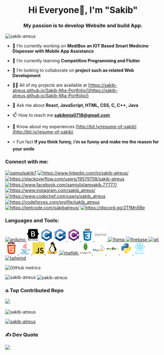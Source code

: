 <h1 align="center">Hi Everyone👋, I'm "Sakib"</h1>
<h3 align="center">My passion is to develop Website and build App.</h3>

<p align="left"> <img src="https://komarev.com/ghpvc/?username=sakib-atreus&label=Profile%20views&color=0e75b6&style=flat" alt="sakib-atreus" /> </p>

- 🔭 I’m currently working on **MediBox an IOT Based Smart Medicine Dispenser with Mobile App Assistance**

- 🌱 I’m currently learning **Competitive Programming and Flutter**

- 👯 I’m looking to collaborate on **project such as related Web Development**

- 👨‍💻 All of my projects are available at [https://sakib-atreus.github.io/Sakib-Mia-Portfolio/](https://sakib-atreus.github.io/Sakib-Mia-Portfolio/)

- 💬 Ask me about **React, JavaScript, HTML, CSS, C, C++, Java**

- 📫 How to reach me **sakibmia0718@gmail.com**

- 📄 Know about my experiences [http://bit.ly/resume-of-sakib](http://bit.ly/resume-of-sakib)

- ⚡ Fun fact **If you think funny, i'm so funny and make me the reason for your smile**

<h3 align="left">Connect with me:</h3>
<p align="left">
<a href="https://twitter.com/samiulsakib7" target="blank"><img align="center" src="https://raw.githubusercontent.com/rahuldkjain/github-profile-readme-generator/master/src/images/icons/Social/twitter.svg" alt="samiulsakib7" height="30" width="40" /></a>
<a href="https://linkedin.com/in/https://www.linkedin.com/in/sakib-atreus/" target="blank"><img align="center" src="https://raw.githubusercontent.com/rahuldkjain/github-profile-readme-generator/master/src/images/icons/Social/linked-in-alt.svg" alt="https://www.linkedin.com/in/sakib-atreus/" height="30" width="40" /></a>
<a href="https://stackoverflow.com/users/https://stackoverflow.com/users/19579758/sakib-atreus" target="blank"><img align="center" src="https://raw.githubusercontent.com/rahuldkjain/github-profile-readme-generator/master/src/images/icons/Social/stack-overflow.svg" alt="https://stackoverflow.com/users/19579758/sakib-atreus" height="30" width="40" /></a>
<a href="https://fb.com/https://www.facebook.com/samiulislamsakib.77777/" target="blank"><img align="center" src="https://raw.githubusercontent.com/rahuldkjain/github-profile-readme-generator/master/src/images/icons/Social/facebook.svg" alt="https://www.facebook.com/samiulislamsakib.77777/" height="30" width="40" /></a>
<a href="https://instagram.com/https://www.instagram.com/sakib_atreus/" target="blank"><img align="center" src="https://raw.githubusercontent.com/rahuldkjain/github-profile-readme-generator/master/src/images/icons/Social/instagram.svg" alt="https://www.instagram.com/sakib_atreus/" height="30" width="40" /></a>
<a href="https://www.codechef.com/users/https://www.codechef.com/users/sakib_atreus" target="blank"><img align="center" src="https://cdn.jsdelivr.net/npm/simple-icons@3.1.0/icons/codechef.svg" alt="https://www.codechef.com/users/sakib_atreus" height="30" width="40" /></a>
<a href="https://codeforces.com/profile/https://codeforces.com/profile/sakib_atreus" target="blank"><img align="center" src="https://raw.githubusercontent.com/rahuldkjain/github-profile-readme-generator/master/src/images/icons/Social/codeforces.svg" alt="https://codeforces.com/profile/sakib_atreus" height="30" width="40" /></a>
<a href="https://www.leetcode.com/https://leetcode.com/sakibatreus/" target="blank"><img align="center" src="https://raw.githubusercontent.com/rahuldkjain/github-profile-readme-generator/master/src/images/icons/Social/leet-code.svg" alt="https://leetcode.com/sakibatreus/" height="30" width="40" /></a>
<a href="https://discord.gg/https://discord.gg/2TfMn5Be" target="blank"><img align="center" src="https://raw.githubusercontent.com/rahuldkjain/github-profile-readme-generator/master/src/images/icons/Social/discord.svg" alt="https://discord.gg/2TfMn5Be" height="30" width="40" /></a>
</p>

<h3 align="left">Languages and Tools:</h3>
<p align="left"> <a href="https://www.arduino.cc/" target="_blank" rel="noreferrer"> <img src="https://cdn.worldvectorlogo.com/logos/arduino-1.svg" alt="arduino" width="40" height="40"/> </a> <a href="https://getbootstrap.com" target="_blank" rel="noreferrer"> <img src="https://raw.githubusercontent.com/devicons/devicon/master/icons/bootstrap/bootstrap-plain-wordmark.svg" alt="bootstrap" width="40" height="40"/> </a> <a href="https://www.cprogramming.com/" target="_blank" rel="noreferrer"> <img src="https://raw.githubusercontent.com/devicons/devicon/master/icons/c/c-original.svg" alt="c" width="40" height="40"/> </a> <a href="https://www.w3schools.com/cpp/" target="_blank" rel="noreferrer"> <img src="https://raw.githubusercontent.com/devicons/devicon/master/icons/cplusplus/cplusplus-original.svg" alt="cplusplus" width="40" height="40"/> </a> <a href="https://www.w3schools.com/cs/" target="_blank" rel="noreferrer"> <img src="https://raw.githubusercontent.com/devicons/devicon/master/icons/csharp/csharp-original.svg" alt="csharp" width="40" height="40"/> </a> <a href="https://www.w3schools.com/css/" target="_blank" rel="noreferrer"> <img src="https://raw.githubusercontent.com/devicons/devicon/master/icons/css3/css3-original-wordmark.svg" alt="css3" width="40" height="40"/> </a> <a href="https://expressjs.com" target="_blank" rel="noreferrer"> <img src="https://raw.githubusercontent.com/devicons/devicon/master/icons/express/express-original-wordmark.svg" alt="express" width="40" height="40"/> </a> <a href="https://www.figma.com/" target="_blank" rel="noreferrer"> <img src="https://www.vectorlogo.zone/logos/figma/figma-icon.svg" alt="figma" width="40" height="40"/> </a> <a href="https://firebase.google.com/" target="_blank" rel="noreferrer"> <img src="https://www.vectorlogo.zone/logos/firebase/firebase-icon.svg" alt="firebase" width="40" height="40"/> </a> <a href="https://git-scm.com/" target="_blank" rel="noreferrer"> <img src="https://www.vectorlogo.zone/logos/git-scm/git-scm-icon.svg" alt="git" width="40" height="40"/> </a> <a href="https://www.w3.org/html/" target="_blank" rel="noreferrer"> <img src="https://raw.githubusercontent.com/devicons/devicon/master/icons/html5/html5-original-wordmark.svg" alt="html5" width="40" height="40"/> </a> <a href="https://www.java.com" target="_blank" rel="noreferrer"> <img src="https://raw.githubusercontent.com/devicons/devicon/master/icons/java/java-original.svg" alt="java" width="40" height="40"/> </a> <a href="https://developer.mozilla.org/en-US/docs/Web/JavaScript" target="_blank" rel="noreferrer"> <img src="https://raw.githubusercontent.com/devicons/devicon/master/icons/javascript/javascript-original.svg" alt="javascript" width="40" height="40"/> </a> <a href="https://www.linux.org/" target="_blank" rel="noreferrer"> <img src="https://raw.githubusercontent.com/devicons/devicon/master/icons/linux/linux-original.svg" alt="linux" width="40" height="40"/> </a> <a href="https://www.mathworks.com/" target="_blank" rel="noreferrer"> <img src="https://upload.wikimedia.org/wikipedia/commons/2/21/Matlab_Logo.png" alt="matlab" width="40" height="40"/> </a> <a href="https://www.mongodb.com/" target="_blank" rel="noreferrer"> <img src="https://raw.githubusercontent.com/devicons/devicon/master/icons/mongodb/mongodb-original-wordmark.svg" alt="mongodb" width="40" height="40"/> </a> <a href="https://www.mysql.com/" target="_blank" rel="noreferrer"> <img src="https://raw.githubusercontent.com/devicons/devicon/master/icons/mysql/mysql-original-wordmark.svg" alt="mysql" width="40" height="40"/> </a> <a href="https://nodejs.org" target="_blank" rel="noreferrer"> <img src="https://raw.githubusercontent.com/devicons/devicon/master/icons/nodejs/nodejs-original-wordmark.svg" alt="nodejs" width="40" height="40"/> </a> <a href="https://www.python.org" target="_blank" rel="noreferrer"> <img src="https://raw.githubusercontent.com/devicons/devicon/master/icons/python/python-original.svg" alt="python" width="40" height="40"/> </a> <a href="https://reactjs.org/" target="_blank" rel="noreferrer"> <img src="https://raw.githubusercontent.com/devicons/devicon/master/icons/react/react-original-wordmark.svg" alt="react" width="40" height="40"/> </a> <a href="https://tailwindcss.com/" target="_blank" rel="noreferrer"> <img src="https://www.vectorlogo.zone/logos/tailwindcss/tailwindcss-icon.svg" alt="tailwind" width="40" height="40"/> </a> </p>

![GitHub metrics](https://metrics.lecoq.io/sakib-atreus)  

<p><img align="left" src="https://github-readme-stats.vercel.app/api/top-langs?username=sakib-atreus&show_icons=true&locale=en&layout=compact" alt="sakib-atreus" /></p>

<p>&nbsp;<img align="center" src="https://github-readme-stats.vercel.app/api?username=sakib-atreus&show_icons=true&locale=en" alt="sakib-atreus" /></p>

### 🔝 Top Contributed Repo
![](https://github-contributor-stats.vercel.app/api?username=sakib-atreus&limit=5&theme=dracula&combine_all_yearly_contributions=true)

<p><img align="center" src="https://github-readme-streak-stats.herokuapp.com/?user=sakib-atreus&" alt="sakib-atreus" /></p>

<p align="left"> <a href="https://github.com/ryo-ma/github-profile-trophy"><img src="https://github-profile-trophy.vercel.app/?username=sakib-atreus" alt="sakib-atreus" /></a> </p>

### ✍️ Dev Quote
![](https://quotes-github-readme.vercel.app/api?type=horizontal&theme=dracula)
